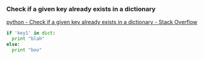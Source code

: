 ###  Check if a given key already exists in a dictionary


[python - Check if a given key already exists in a dictionary - Stack Overflow](https://stackoverflow.com/questions/1602934/check-if-a-given-key-already-exists-in-a-dictionary "python - Check if a given key already exists in a dictionary - Stack Overflow")


 

```python
if 'key1' in dict:
  print "blah"
else:
  print "boo"
```
